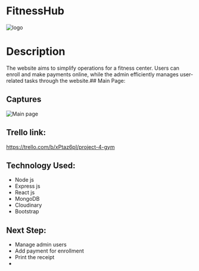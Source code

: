 # FitnessHub
![logo](http://res.cloudinary.com/dbk40zyi7/image/upload/v1706133834/qg4afk9gji6k4jyhh99m.png)

# Description
The website aims to simplify operations for a fitness center. Users can enroll and make payments online, while the admin efficiently manages user-related tasks through the website.## Main Page: 
## Captures
![Main page](http://res.cloudinary.com/dbk40zyi7/image/upload/v1706133450/ljlrgo51kexpdzcy7pkr.png)

## Trello link: 
https://trello.com/b/xPtaz6pI/project-4-gym
## Technology Used: 
- Node js
- Express js
- React js
- MongoDB
- Cloudinary
- Bootstrap
## Next Step:
- Manage admin users
- Add payment for enrollment
- Print the receipt
- 

